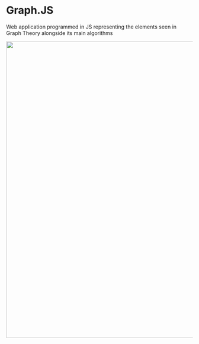 # Graph.JS
Web application programmed in JS representing the elements seen in Graph Theory alongside its main algorithms

<img src =https://github.com/djeffalKhaled/THG/assets/143727646/0f35ad7c-d0b8-4198-8b30-569026b63016 width = "800px">

